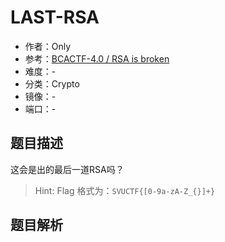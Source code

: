 # LAST-RSA

- 作者：Only
- 参考：[BCACTF-4.0 / RSA is broken](https://github.com/BCACTF/bcactf-4.0/tree/main/rsa-is-broken)
- 难度：-
- 分类：Crypto
- 镜像：-
- 端口：-

## 题目描述

这会是出的最后一道RSA吗？

> Hint: Flag 格式为：`SVUCTF{[0-9a-zA-Z_{}]+}`

## 题目解析

<analysis>
